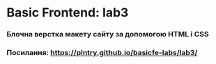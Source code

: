 # Basic Frontend: lab3
### Блочна верстка макету сайту за допомогою HTML і CSS
### Посилання: https://plntry.github.io/basicfe-labs/lab3/